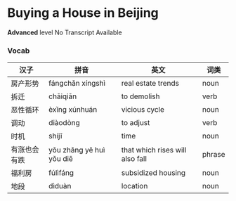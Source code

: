 # Buying a House in Beijing
**Advanced** level
No Transcript Available
### Vocab
|汉子|拼音|英文|词类|
|----|----|----|----|
|房产形势|fángchǎn xíngshì|real estate trends|noun|
|拆迁|chāiqiān|to demolish|verb|
|恶性循环|èxǐng xúnhuán|vicious cycle|noun|
|调动|diàodòng|to adjust|verb|
|时机|shíjī|time|noun|
|有涨也会有跌|yǒu zhǎng yě huì yǒu diē|that which rises will also fall|phrase|
|福利房|fúlìfáng|subsidized housing|noun|
|地段|dìduàn|location|noun|